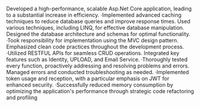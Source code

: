Developed a high-performance, scalable Asp.Net Core application, leading to a
substantial increase in efficiency.
·Implemented advanced caching techniques to reduce database queries and
improve response times. Used various techniques, including LINQ, for effective
database manipulation. Designed the database architecture and schemas for
optimal functionality.
·Took responsibility for implementation using the MVC design pattern.
Emphasized clean code practices throughout the development process.
·Utilized RESTFUL APIs for seamless CRUD operations. Integrated key features
such as Identity, UPLOAD, and Email Service.
·Thoroughly tested every function, proactively addressing and resolving
problems and errors. Managed errors and conducted troubleshooting as
needed.
·Implemented token usage and reception, with a particular emphasis on JWT for
enhanced security.
·Successfully reduced memory consumption by optimizing the application's
performance through strategic code refactoring and profiling
